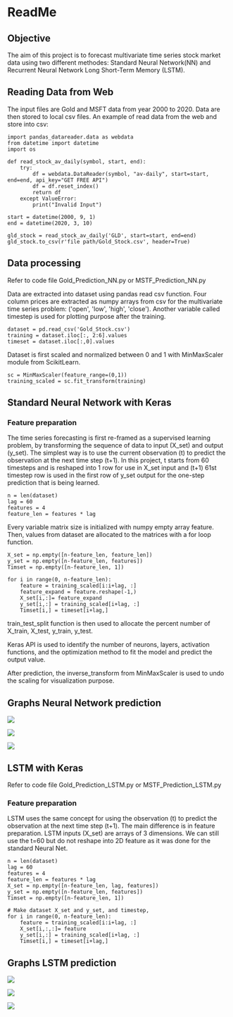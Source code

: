 # ReadMe

## Objective
The aim of this project is to forecast multivariate time series stock market data using two different methodes: Standard Neural Network(NN) and Recurrent Neural Network Long Short-Term Memory (LSTM).

## Reading Data from Web
The input files are Gold and MSFT data from year 2000 to 2020. Data are then stored to local csv files. An example of read data from the web and store into csv: 

```
import pandas_datareader.data as webdata
from datetime import datetime 
import os

def read_stock_av_daily(symbol, start, end):
    try:
        df = webdata.DataReader(symbol, "av-daily", start=start, end=end, api_key="GET FREE API")
        df = df.reset_index()
        return df
    except ValueError:
        print("Invalid Input")

start = datetime(2000, 9, 1)
end = datetime(2020, 3, 10)

gld_stock = read_stock_av_daily('GLD', start=start, end=end)
gld_stock.to_csv(r'file path/Gold_Stock.csv', header=True)

```

## Data processing 

Refer to code file Gold_Prediction_NN.py or MSTF_Prediction_NN.py

Data are extracted into dataset using pandas read csv function. Four column prices are extracted as numpy arrays from csv for the multivariate time series problem: ('open', 'low', 'high', 'close'). Another variable called timestep is used for plotting purpose after the training.


```
dataset = pd.read_csv('Gold_Stock.csv')
training = dataset.iloc[:, 2:6].values
timeset = dataset.iloc[:,0].values
```

Dataset is first scaled and normalized between 0 and 1 with MinMaxScaler module from ScikitLearn.

```
sc = MinMaxScaler(feature_range=(0,1))
training_scaled = sc.fit_transform(training)
```

## Standard Neural Network with Keras

### Feature preparation 

The time series forecasting is first re-framed as a supervised learning problem, by transforming the sequence of data to input (X_set) and output (y_set). The simplest way is to use the current observation (t) to predict the observation at the next time step (t+1). In this project, t starts from 60 timesteps and is reshaped into 1 row for use in X_set input and (t+1) 61st timestep row is used in the first row of y_set output for the one-step prediction that is being learned.

```
n = len(dataset)
lag = 60 
features = 4
feature_len = features * lag
```
Every variable matrix size is initialized with numpy empty array feature. Then, values from dataset are allocated to the matrices with a for loop function.

```
X_set = np.empty([n-feature_len, feature_len])
y_set = np.empty([n-feature_len, features]) 
Timset = np.empty([n-feature_len, 1])

for i in range(0, n-feature_len):
    feature = training_scaled[i:i+lag, :]
    feature_expand = feature.reshape(-1,)
    X_set[i,:]= feature_expand 
    y_set[i,:] = training_scaled[i+lag, :]
    Timset[i,] = timeset[i+lag,]
```
train_test_split function is then used to allocate the percent number of X_train, X_test, y_train, y_test.

Keras API is used to identify the number of neurons,  layers, activation functions, and the optimization method to fit the model and predict the output value.

After prediction, the inverse_transform from MinMaxScaler is used to undo the scaling for visualization purpose. 

## Graphs Neural Network prediction

![](GoldStock_NN.png)

![](MSFTStock_NN.png)

![](GoldStockNN_HighLow.png)


## LSTM with Keras

Refer to code file Gold_Prediction_LSTM.py or MSTF_Prediction_LSTM.py

### Feature preparation 

LSTM uses the same concept for using the observation (t) to predict the observation at the next time step (t+1). The main difference is in feature preparation. LSTM inputs (X_set) are arrays of 3 dimensions. We can still use the t=60 but do not reshape into 2D feature as it was done for the standard Neural Net.

```
n = len(dataset)
lag = 60 
features = 4
feature_len = features * lag
X_set = np.empty([n-feature_len, lag, features])
y_set = np.empty([n-feature_len, features])
Timset = np.empty([n-feature_len, 1])

# Make dataset X_set and y_set, and timestep,
for i in range(0, n-feature_len):
    feature = training_scaled[i:i+lag, :]
    X_set[i,:,:]= feature
    y_set[i,:] = training_scaled[i+lag, :]
    Timset[i,] = timeset[i+lag,]
```

## Graphs LSTM prediction

![](GoldStock_LSTM.png)

![](MSFTStock_LSTM.png)

![](GoldStock_LSTM_HighLow.png)











